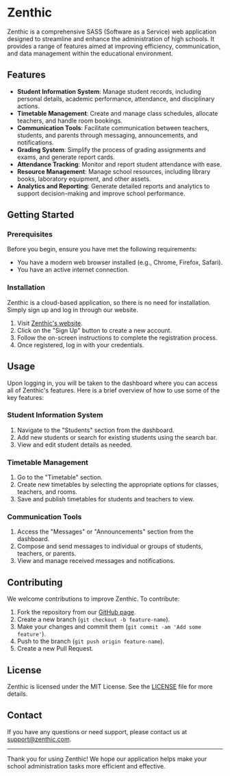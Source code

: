 # Zenthic

Zenthic is a comprehensive SASS (Software as a Service) web application designed to streamline and enhance the administration of high schools. It provides a range of features aimed at improving efficiency, communication, and data management within the educational environment.

## Features

- **Student Information System**: Manage student records, including personal details, academic performance, attendance, and disciplinary actions.
- **Timetable Management**: Create and manage class schedules, allocate teachers, and handle room bookings.
- **Communication Tools**: Facilitate communication between teachers, students, and parents through messaging, announcements, and notifications.
- **Grading System**: Simplify the process of grading assignments and exams, and generate report cards.
- **Attendance Tracking**: Monitor and report student attendance with ease.
- **Resource Management**: Manage school resources, including library books, laboratory equipment, and other assets.
- **Analytics and Reporting**: Generate detailed reports and analytics to support decision-making and improve school performance.

## Getting Started

### Prerequisites

Before you begin, ensure you have met the following requirements:

- You have a modern web browser installed (e.g., Chrome, Firefox, Safari).
- You have an active internet connection.

### Installation

Zenthic is a cloud-based application, so there is no need for installation. Simply sign up and log in through our website.

1. Visit [Zenthic's website](https://www.zenthic.com).
2. Click on the "Sign Up" button to create a new account.
3. Follow the on-screen instructions to complete the registration process.
4. Once registered, log in with your credentials.

## Usage

Upon logging in, you will be taken to the dashboard where you can access all of Zenthic's features. Here is a brief overview of how to use some of the key features:

### Student Information System

1. Navigate to the "Students" section from the dashboard.
2. Add new students or search for existing students using the search bar.
3. View and edit student details as needed.

### Timetable Management

1. Go to the "Timetable" section.
2. Create new timetables by selecting the appropriate options for classes, teachers, and rooms.
3. Save and publish timetables for students and teachers to view.

### Communication Tools

1. Access the "Messages" or "Announcements" section from the dashboard.
2. Compose and send messages to individual or groups of students, teachers, or parents.
3. View and manage received messages and notifications.

## Contributing

We welcome contributions to improve Zenthic. To contribute:

1. Fork the repository from our [GitHub page](https://github.com/zen-thic/zen-thic).
2. Create a new branch (`git checkout -b feature-name`).
3. Make your changes and commit them (`git commit -am 'Add some feature'`).
4. Push to the branch (`git push origin feature-name`).
5. Create a new Pull Request.

## License

Zenthic is licensed under the MIT License. See the [LICENSE](LICENSE) file for more details.

## Contact

If you have any questions or need support, please contact us at support@zenthic.com.

---

Thank you for using Zenthic! We hope our application helps make your school administration tasks more efficient and effective.
